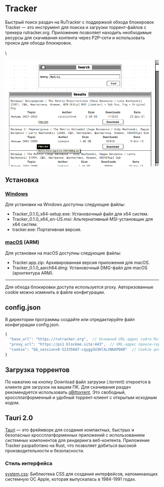 # Tracker

Быстрый поиск раздач на RuTracker с поддержкой обхода блокировок
Tracker — это инструмент для поиска и загрузки торрент-файлов с трекера rutracker.org. Приложение позволяет находить необходимые ресурсы для скачивания контента через P2P-сети и использовать прокси для обхода блокировок.  \
\
\

![Tracker](https://github.com/Nikita55612/Tracker/blob/main/screenshots/Screenshot_1.png)

## Установка

### [Windows](https://github.com/Nikita55612/Tracker/tree/4458f63848028d38a706a6709c46fbfd79bbb1f5/installer/windows)

Для установки на Windows доступны следующие файлы:

- Tracker_0.1.0_x64-setup.exe: Установочный файл для x64 систем.
- Tracker_0.1.0_x64_en-US.msi: Альтернативный MSI-установщик для x64 систем.
- tracker.exe: Портативная версия.

### [macOS](https://github.com/Nikita55612/Tracker/tree/2caeb3cee91488c587980e6098049e6d31e5b44e/installer/macos) (ARM)

Для установки на macOS доступны следующие файлы:

- Tracker.app.zip: Архивированная версия приложения для macOS.
- Tracker_0.1.0_aarch64.dmg: Установочный DMG-файл для macOS (архитектура ARM).

---

Для обхода блокировки доступа используется proxy. Авторизованные cookie можно изменить в файле конфигурации.

## config.json

В директории программы создайте или отредактируйте файл конфигурации config.json.

```js
{
  "base_url": "https://rutracker.org",  // Основной URL-адрес сайта RuTracker, к которому будет происходить обращение.
  "proxy_url": "https://ps1.blockme.site:443",  // URL-адрес прокси-сервера, который будет использоваться для обхода ограничений доступа или обеспечения анонимности.
  "cookie": "bb_session=0-52335687-cqygg3U3HlXLVNkKPD6R"  // Cookie для управления сессией пользователя.
}
```

## Загрузка торрентов

По нажатию на кнопку Download файл загрузки (.torrent) откроется в клиенте для загрузок на вашем ПК. 
Для скачивания раздач рекомендуется использовать [qBittorrent](https://www.qbittorrent.org/). Это свободный, кроссплатформенный и удобный торрент-клиент с открытым исходным кодом.

## Tauri 2.0

[Tauri](https://v2.tauri.app/) — это фреймворк для создания компактных, быстрых и безопасных кроссплатформенных приложений с использованием системных компонентов для рендеринга веб-контента. Приложение Tracker разработано на Rust, что позволяет добиться высокой производительности и безопасности.

### Стиль интерфейса

[system.css](https://github.com/sakofchit/system.css): Библиотека CSS для создания интерфейсов, напоминающих системную ОС Apple, которая выпускалась в 1984-1991 годах.

